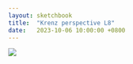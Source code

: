 ```yaml
---
layout: sketchbook
title:  "Krenz perspective L8"
date:   2023-10-06 10:00:00 +0800
---
```


<img src="/Sketchbook/Images/{{ page.date | date: '%Y-%m-%d' }}/preview.jpg">

